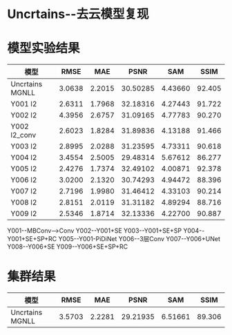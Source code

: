 # Uncrtains--去云模型复现

# 模型实验结果  
模型 | RMSE | MAE | PSNR | SAM | SSIM 
--- | --- | --- | --- | --- | ---
Uncrtains MGNLL | 3.0638 | 2.2015 | 30.50285 | 4.43660 | 92.405
Y001 l2 | 2.6311 | 1.7968 | 32.18316 | 4.27443 | 91.722
Y002 l2 | 4.3956 | 2.6757 | 31.09165 | 4.77783 | 90.270
Y002 l2_conv | 2.6023 | 1.8284 | 31.89836 | 4.13188 | 91.466
Y003 l2 | 2.8995 | 2.0288 | 31.23595 | 4.73311 | 90.618
Y004 l2 | 3.4554 | 2.5005 | 29.48314 | 5.67612 | 86.277
Y005 l2 | 2.4276 | 1.7374 | 32.49102 | 4.00871 | 92.378
Y006 l2 | 3.0200 | 2.1320 | 30.74293 | 4.94472 | 88.396
Y007 l2 | 2.7196 | 1.9980 | 31.46412 | 4.33103 | 90.214
Y008 l2 | 2.8151 | 2.0119 | 31.31182 | 4.89294 | 88.716
Y009 l2 | 2.5346 | 1.8714 | 32.13336 | 4.22700 | 90.887



Y001--MBConv-->Conv
Y002--Y001+SE
Y003--Y001+SE+SP
Y004--Y001+SE+SP+RC
Y005--Y001-PiDiNet
Y006--3层Conv
Y007--Y006+UNet
Y008--Y006+SE
Y009--Y006+SE+SP+RC




# 集群结果
模型 | RMSE | MAE | PSNR | SAM | SSIM 
--- | --- | --- | --- | --- | ---
Uncrtains MGNLL | 3.5703 | 2.2281 | 29.21935 | 6.51661 | 89.306
